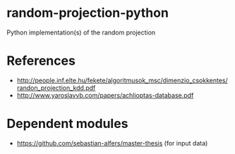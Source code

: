 # random-projection-python
Python implementation(s) of the random projection

# References

- http://people.inf.elte.hu/fekete/algoritmusok_msc/dimenzio_csokkentes/randon_projection_kdd.pdf
- http://www.yaroslavvb.com/papers/achlioptas-database.pdf

# Dependent modules

- https://github.com/sebastian-alfers/master-thesis (for input data)

